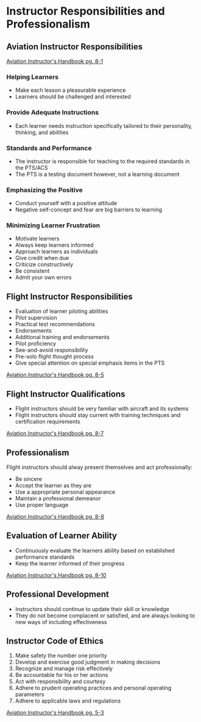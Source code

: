 # Instructor Responsibilities and Professionalism

## Aviation Instructor Responsibilities

[Aviation Instructor's Handbook pg. 8-1](/_references/AIH/8-1)

### Helping Learners

- Make each lesson a pleasurable experience
- Learners should be challenged and interested

### Provide Adequate Instructions

- Each learner needs instruction specifically tailored to their personality, thinking, and abilities

### Standards and Performance

- The instructor is responsible for teaching to the required standards in the PTS/ACS
- The PTS is a testing document however, not a learning document

### Emphasizing the Positive

- Conduct yourself with a positive attitude
- Negative self-concept and fear are big barriers to learning

### Minimizing Learner Frustration

- Motivate learners
- Always keep learners informed
- Approach learners as individuals
- Give credit when due
- Criticize constructively
- Be consistent
- Admit your own errors

## Flight Instructor Responsibilities

- Evaluation of learner piloting abilities
- Pilot supervision
- Practical test recommendations
- Endorsements
- Additional training and endorsements
- Pilot proficiency
- See-and-avoid responsibility
- Pre-solo flight thought process
- Give special attention on special emphasis items in the PTS

[Aviation Instructor's Handbook pg. 8-5](/_references/AIH/8-5)

## Flight Instructor Qualifications

- Flight instructors should be very familiar with aircraft and its systems
- Flight instructors should stay current with training techniques and certification requirements

[Aviation Instructor's Handbook pg. 8-7](/_references/AIH/8-7)

## Professionalism

Flight instructors should alway present themselves and act professionally:

- Be sincere
- Accept the learner as they are
- Use a appropriate personal appearance
- Maintain a professional demeanor
- Use proper language

[Aviation Instructor's Handbook pg. 8-8](/_references/AIH/8-8)

## Evaluation of Learner Ability

- Continuously evaluate the learners ability based on established performance standards
- Keep the learner informed of their progress

[Aviation Instructor's Handbook pg. 8-10](/_references/AIH/8-10)

## Professional Development

- Instructors should continue to update their skill or knowledge
- They do not become complacent or satisfied, and are always looking to new ways of including effectiveness

## Instructor Code of Ethics

1. Make safety the number one priority
2. Develop and exercise good judgment in making decisions
3. Recognize and manage risk effectively
4. Be accountable for his or her actions
5. Act with responsibility and courtesy
6. Adhere to prudent operating practices and personal operating parameters
7. Adhere to applicable laws and regulations

[Aviation Instructor's Handbook pg. 5-3](/_references/AIH/5-3)
